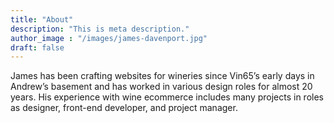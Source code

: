 ```yaml
---
title: "About"
description: "This is meta description."
author_image : "/images/james-davenport.jpg"
draft: false
---
```


James has been crafting websites for wineries since Vin65’s early days in Andrew’s basement and has worked in various design roles for almost 20 years. His experience with wine ecommerce includes many projects in roles as designer, front-end developer, and project manager.